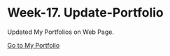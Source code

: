 # Week-17. Update-Portfolio

Updated My Portfolios on Web Page.

[Go to My Portfolio](file:///Users/macbookair/Desktop/Update-Portfolio/index.html)